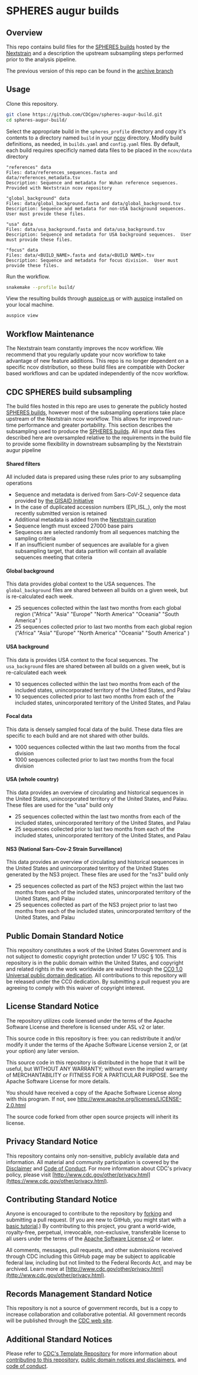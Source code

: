 # SPHERES augur builds

## Overview

This repo contains build files for the [SPHERES builds](https://nextstrain.org/groups/spheres) hosted by the [Nextstrain](https://nextstrain.org/) and a description the upstream subsampling steps performed prior to the analysis pipeline.

The previous version of this repo can be found in the [archive branch](https://github.com/CDCgov/spheres-augur-build/tree/archive)
 
## Usage

Clone this repository.

```bash
git clone https://github.com/CDCgov/spheres-augur-build.git
cd spheres-augur-build/
```

Select the appropriate build in the `spheres_profile` directory and copy it's contents to a directory named `build` in your [ncov](https://github.com/nextstrain/ncov) directory.
Modify build definitions, as needed, in `builds.yaml` and `config.yaml` files.
By default, each build requires specificly named data files to be placed in the `ncov/data` directory
```
"references" data
Files: data/references_sequences.fasta and data/references_metadata.tsv
Description: Sequence and metadata for Wuhan reference sequences. Provided with Nextstrain ncov repository
```

```
"global_background" data
Files: data/global_background.fasta and data/global_background.tsv
Description: Sequence and metadata for non-USA background sequences.  User must provide these files.
```

```
"usa" data
Files: data/usa_background.fasta and data/usa_background.tsv
Description: Sequence and metadata for USA background sequences.  User must provide these files.
```

```
"focus" data
Files: data/<BUILD_NAME>.fasta and data/<BUILD NAME>.tsv
Description: Sequence and metadata for focus division.  User must provide these files.
```

Run the workflow.

```bash
snakemake --profile build/
```

View the resulting builds through [auspice.us](https://auspice.us/) or with [auspice](https://github.com/nextstrain/auspice) installed on your local machine.

```bash
auspice view
```


## Workflow Maintenance

The Nextstrain team constantly improves the ncov workflow.  We recommend that you regularly update your ncov workflow to take advantage of new feature additions.
This repo is no longer dependent on a specific ncov distribution, so these build files are compatible with Docker based workflows and can be updated independently of the ncov workflow.

## CDC SPHERES build subsampling

The build files hosted in this repo are uses to generate the publicly hosted [SPHERES builds](https://nextstrain.org/groups/spheres), however most of the subsampling operations take place upstream of the Nextstrain ncov workflow. This allows for improved run-time performance and greater portability. This section describes the subsampling used to produce the [SPHERES builds](https://nextstrain.org/groups/spheres).  All input data files described here are oversampled relative to the requirements in the build file to provide some flexibility in downstream subsampling by the Nextstrain augur pipeline

#### Shared filters

All included data is prepared using these rules prior to any subsampling operations
- Sequence and metadata is derived from Sars-CoV-2 sequence data provided by [the GISAID Initiative](https://www.gisaid.org/)
- In the case of duplicated accession numbers (EPI_ISL_), only the most recently submitted version is retained
- Additional metadata is added from the [Nextstrain curation](https://raw.githubusercontent.com/nextstrain/ncov-ingest/master/source-data/gisaid_annotations.tsv)
- Sequence length must exceed 27000 base pairs
- Sequences are selected randomly from all sequences matching the sampling criteria
- If an insufficient number of sequences are available for a given subsampling target, that data partition will contain all available sequences meeting that criteria


#### Global background

This data provides global context to the USA sequences. The `global_background` files are shared between all builds on a given week, but is re-calculated each week.

- 25 sequences collected within the last two months from each global region ("Africa" "Asia" "Europe" "North America" "Oceania" "South America" )
- 25 sequences collected prior to last two months from each global region ("Africa" "Asia" "Europe" "North America" "Oceania" "South America" )

#### USA background

This data is provides USA context to the focal sequences. The `usa_background` files are shared between all builds on a given week, but is re-calculated each week

- 10 sequences collected within the last two months from each of the included states, unincorporated territory of the United States, and Palau
- 10 sequences collected prior to last two months from each of the included states, unincorporated territory of the United States, and Palau

#### Focal data

This data is densely sampled focal data of the build. These data files are specific to each build and are not shared with other builds.

- 1000 sequences collected within the last two months from the focal division
- 1000 sequences collected prior to last two months from the focal division

#### USA (whole country)

This data provides an overview of circulating and historical sequences in the United States, unincorporated territory of the United States, and Palau. These files are used for the "usa" build only

- 25 sequences collected within the last two months from each of the included states, unincorporated territory of the United States, and Palau
- 25 sequences collected prior to last two months from each of the included states, unincorporated territory of the United States, and Palau

#### NS3 (National Sars-Cov-2 Strain Surveillance)

This data provides an overview of circulating and historical sequences in the United States and unincorporated territory of the United States generated by the NS3 project. These files are used for the "ns3" build only

- 25 sequences collected as part of the NS3 project within the last two months from each of the included states, unincorporated territory of the United States, and Palau
- 25 sequences collected as part of the NS3 project prior to last two months from each of the included states, unincorporated territory of the United States, and Palau



## Public Domain Standard Notice
This repository constitutes a work of the United States Government and is not
subject to domestic copyright protection under 17 USC § 105. This repository is in
the public domain within the United States, and copyright and related rights in
the work worldwide are waived through the [CC0 1.0 Universal public domain dedication](https://creativecommons.org/publicdomain/zero/1.0/).
All contributions to this repository will be released under the CC0 dedication. By
submitting a pull request you are agreeing to comply with this waiver of
copyright interest.

## License Standard Notice
The repository utilizes code licensed under the terms of the Apache Software
License and therefore is licensed under ASL v2 or later.

This source code in this repository is free: you can redistribute it and/or modify it under
the terms of the Apache Software License version 2, or (at your option) any
later version.

This source code in this repository is distributed in the hope that it will be useful, but WITHOUT ANY
WARRANTY; without even the implied warranty of MERCHANTABILITY or FITNESS FOR A
PARTICULAR PURPOSE. See the Apache Software License for more details.

You should have received a copy of the Apache Software License along with this
program. If not, see http://www.apache.org/licenses/LICENSE-2.0.html

The source code forked from other open source projects will inherit its license.

## Privacy Standard Notice
This repository contains only non-sensitive, publicly available data and
information. All material and community participation is covered by the
[Disclaimer](https://github.com/CDCgov/template/blob/master/DISCLAIMER.md)
and [Code of Conduct](https://github.com/CDCgov/template/blob/master/code-of-conduct.md).
For more information about CDC's privacy policy, please visit [http://www.cdc.gov/other/privacy.html](https://www.cdc.gov/other/privacy.html).

## Contributing Standard Notice
Anyone is encouraged to contribute to the repository by [forking](https://help.github.com/articles/fork-a-repo)
and submitting a pull request. (If you are new to GitHub, you might start with a
[basic tutorial](https://help.github.com/articles/set-up-git).) By contributing
to this project, you grant a world-wide, royalty-free, perpetual, irrevocable,
non-exclusive, transferable license to all users under the terms of the
[Apache Software License v2](http://www.apache.org/licenses/LICENSE-2.0.html) or
later.

All comments, messages, pull requests, and other submissions received through
CDC including this GitHub page may be subject to applicable federal law, including but not limited to the Federal Records Act, and may be archived. Learn more at [http://www.cdc.gov/other/privacy.html](http://www.cdc.gov/other/privacy.html).

## Records Management Standard Notice
This repository is not a source of government records, but is a copy to increase
collaboration and collaborative potential. All government records will be
published through the [CDC web site](http://www.cdc.gov).

## Additional Standard Notices
Please refer to [CDC's Template Repository](https://github.com/CDCgov/template)
for more information about [contributing to this repository](https://github.com/CDCgov/template/blob/master/CONTRIBUTING.md),
[public domain notices and disclaimers](https://github.com/CDCgov/template/blob/master/DISCLAIMER.md),
and [code of conduct](https://github.com/CDCgov/template/blob/master/code-of-conduct.md).

